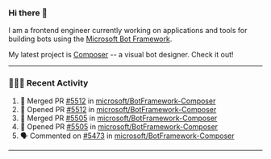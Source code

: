 ### Hi there 👋

I am a frontend engineer currently working on applications and tools for building bots using the [Microsoft Bot Framework](https://dev.botframework.com/).

My latest project is [Composer](https://github.com/microsoft/BotFramework-Composer) -- a visual bot designer. Check it out!

---

### 👨🏻‍💻 Recent Activity

<!--START_SECTION:activity-->
1. 🎉 Merged PR [#5512](https://github.com/microsoft/BotFramework-Composer/pull/5512) in [microsoft/BotFramework-Composer](https://github.com/microsoft/BotFramework-Composer)
2. 💪 Opened PR [#5512](https://github.com/microsoft/BotFramework-Composer/pull/5512) in [microsoft/BotFramework-Composer](https://github.com/microsoft/BotFramework-Composer)
3. 🎉 Merged PR [#5505](https://github.com/microsoft/BotFramework-Composer/pull/5505) in [microsoft/BotFramework-Composer](https://github.com/microsoft/BotFramework-Composer)
4. 💪 Opened PR [#5505](https://github.com/microsoft/BotFramework-Composer/pull/5505) in [microsoft/BotFramework-Composer](https://github.com/microsoft/BotFramework-Composer)
5. 🗣 Commented on [#5473](https://github.com/microsoft/BotFramework-Composer/issues/5473) in [microsoft/BotFramework-Composer](https://github.com/microsoft/BotFramework-Composer)
<!--END_SECTION:activity-->

---

<!--
**a-b-r-o-w-n/a-b-r-o-w-n** is a ✨ _special_ ✨ repository because its `README.md` (this file) appears on your GitHub profile.

Here are some ideas to get you started:

- 🔭 I’m currently working on ...
- 🌱 I’m currently learning ...
- 👯 I’m looking to collaborate on ...
- 🤔 I’m looking for help with ...
- 💬 Ask me about ...
- 📫 How to reach me: ...
- 😄 Pronouns: ...
- ⚡ Fun fact: ...
-->
